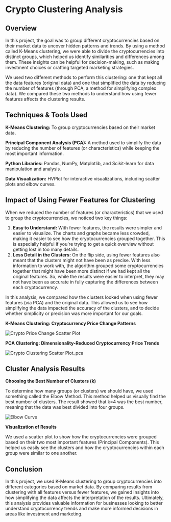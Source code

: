 # Crypto Clustering Analysis

## Overview
In this project, the goal was to group different cryptocurrencies based on their market data to uncover hidden patterns and trends. By using a method called K-Means clustering, we were able to divide the cryptocurrencies into distinct groups, which helped us identify similarities and differences among them. These insights can be helpful for decision-making, such as making investment choices or crafting targeted marketing strategies.

We used two different methods to perform this clustering: one that kept all the data features (original data) and one that simplified the data by reducing the number of features (through PCA, a method for simplifying complex data). We compared these two methods to understand how using fewer features affects the clustering results.

## Techniques & Tools Used
**K-Means Clustering:** To group cryptocurrencies based on their market data.

**Principal Component Analysis (PCA):** A method used to simplify the data by reducing the number of features (or characteristics) while keeping the most important information.

**Python Libraries:** Pandas, NumPy, Matplotlib, and Scikit-learn for data manipulation and analysis.

**Data Visualization:** HVPlot for interactive visualizations, including scatter plots and elbow curves.

## Impact of Using Fewer Features for Clustering
When we reduced the number of features (or characteristics) that we used to group the cryptocurrencies, we noticed two key things:

1. **Easy to Understand:** With fewer features, the results were simpler and easier to visualize. The charts and graphs became less crowded, making it easier to see how the cryptocurrencies grouped together. This is especially helpful if you're trying to get a quick overview without getting lost in too many details.
2. **Less Detail in the Clusters:** On the flip side, using fewer features also meant that the clusters might not have been as precise. With less information to work with, the algorithm grouped some cryptocurrencies together that might have been more distinct if we had kept all the original features. So, while the results were easier to interpret, they may not have been as accurate in fully capturing the differences between each cryptocurrency.

In this analysis, we compared how the clusters looked when using fewer features (via PCA) and the original data. This allowed us to see how simplifying the data impacted the accuracy of the clusters, and to decide whether simplicity or precision was more important for our goals.

**K-Means Clustering: Cryptocurrency Price Change Patterns**

![Crypto Price Change Scatter Plot](https://github.com/user-attachments/assets/bff801b8-830a-4f23-bef8-6159661174a3)

**PCA Clustering: Dimensionality-Reduced Cryptocurrency Price Trends**

![Crypto Clustering Scatter Plot_pca](https://github.com/user-attachments/assets/775075dc-f5a3-4cd5-aa8c-0e91505ce45c)

## Cluster Analysis Results
**Choosing the Best Number of Clusters (k)**

To determine how many groups (or clusters) we should have, we used something called the Elbow Method. This method helped us visually find the best number of clusters. The result showed that k=4 was the best number, meaning that the data was best divided into four groups.

![Elbow Curve](https://github.com/user-attachments/assets/dabbc88c-94fe-490b-98b7-05b173789e36)

**Visualization of Results**

We used a scatter plot to show how the cryptocurrencies were grouped based on their two most important features (Principal Components). This helped us easily see the clusters and how the cryptocurrencies within each group were similar to one another.

## Conclusion
In this project, we used K-Means clustering to group cryptocurrencies into different categories based on market data. By comparing results from clustering with all features versus fewer features, we gained insights into how simplifying the data affects the interpretation of the results. Ultimately, this analysis provides valuable information for businesses looking to better understand cryptocurrency trends and make more informed decisions in areas like investment and marketing.
